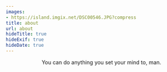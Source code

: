 ```yaml
---
images:
- https://island.imgix.net/DSC00546.JPG?compress
title: about
url: about
hideTitle: true
hideExif: true
hideDate: true
---
```


<div align="center">
	<p>
       You can do anything you set your mind to, man.
	</p>
</div>